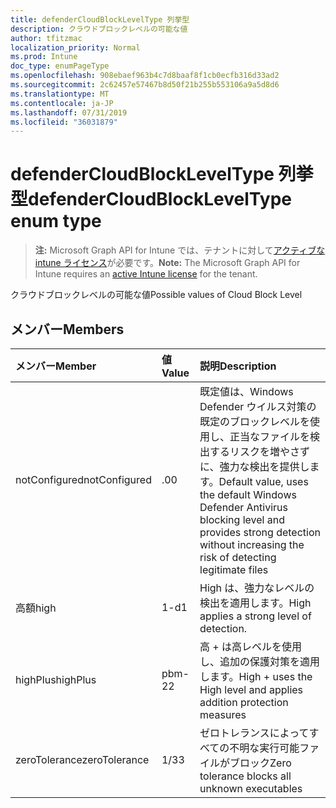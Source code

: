 ```yaml
---
title: defenderCloudBlockLevelType 列挙型
description: クラウドブロックレベルの可能な値
author: tfitzmac
localization_priority: Normal
ms.prod: Intune
doc_type: enumPageType
ms.openlocfilehash: 908ebaef963b4c7d8baaf8f1cb0ecfb316d33ad2
ms.sourcegitcommit: 2c62457e57467b8d50f21b255b553106a9a5d8d6
ms.translationtype: MT
ms.contentlocale: ja-JP
ms.lasthandoff: 07/31/2019
ms.locfileid: "36031879"
---
```

# <a name="defendercloudblockleveltype-enum-type"></a><span data-ttu-id="a4464-103">defenderCloudBlockLevelType 列挙型</span><span class="sxs-lookup"><span data-stu-id="a4464-103">defenderCloudBlockLevelType enum type</span></span>

> <span data-ttu-id="a4464-104">**注:** Microsoft Graph API for Intune では、テナントに対して[アクティブな intune ライセンス](https://go.microsoft.com/fwlink/?linkid=839381)が必要です。</span><span class="sxs-lookup"><span data-stu-id="a4464-104">**Note:** The Microsoft Graph API for Intune requires an [active Intune license](https://go.microsoft.com/fwlink/?linkid=839381) for the tenant.</span></span>

<span data-ttu-id="a4464-105">クラウドブロックレベルの可能な値</span><span class="sxs-lookup"><span data-stu-id="a4464-105">Possible values of Cloud Block Level</span></span>

## <a name="members"></a><span data-ttu-id="a4464-106">メンバー</span><span class="sxs-lookup"><span data-stu-id="a4464-106">Members</span></span>
|<span data-ttu-id="a4464-107">メンバー</span><span class="sxs-lookup"><span data-stu-id="a4464-107">Member</span></span>|<span data-ttu-id="a4464-108">値</span><span class="sxs-lookup"><span data-stu-id="a4464-108">Value</span></span>|<span data-ttu-id="a4464-109">説明</span><span class="sxs-lookup"><span data-stu-id="a4464-109">Description</span></span>|
|:---|:---|:---|
|<span data-ttu-id="a4464-110">notConfigured</span><span class="sxs-lookup"><span data-stu-id="a4464-110">notConfigured</span></span>|<span data-ttu-id="a4464-111">.0</span><span class="sxs-lookup"><span data-stu-id="a4464-111">0</span></span>|<span data-ttu-id="a4464-112">既定値は、Windows Defender ウイルス対策の既定のブロックレベルを使用し、正当なファイルを検出するリスクを増やさずに、強力な検出を提供します。</span><span class="sxs-lookup"><span data-stu-id="a4464-112">Default value, uses the default Windows Defender Antivirus blocking level and provides strong detection without increasing the risk of detecting legitimate files</span></span>|
|<span data-ttu-id="a4464-113">高額</span><span class="sxs-lookup"><span data-stu-id="a4464-113">high</span></span>|<span data-ttu-id="a4464-114">1-d</span><span class="sxs-lookup"><span data-stu-id="a4464-114">1</span></span>|<span data-ttu-id="a4464-115">High は、強力なレベルの検出を適用します。</span><span class="sxs-lookup"><span data-stu-id="a4464-115">High applies a strong level of detection.</span></span>|
|<span data-ttu-id="a4464-116">highPlus</span><span class="sxs-lookup"><span data-stu-id="a4464-116">highPlus</span></span>|<span data-ttu-id="a4464-117">pbm-2</span><span class="sxs-lookup"><span data-stu-id="a4464-117">2</span></span>|<span data-ttu-id="a4464-118">高 + は高レベルを使用し、追加の保護対策を適用します。</span><span class="sxs-lookup"><span data-stu-id="a4464-118">High + uses the High level and applies addition protection measures</span></span>|
|<span data-ttu-id="a4464-119">zeroTolerance</span><span class="sxs-lookup"><span data-stu-id="a4464-119">zeroTolerance</span></span>|<span data-ttu-id="a4464-120">1/3</span><span class="sxs-lookup"><span data-stu-id="a4464-120">3</span></span>|<span data-ttu-id="a4464-121">ゼロトレランスによってすべての不明な実行可能ファイルがブロック</span><span class="sxs-lookup"><span data-stu-id="a4464-121">Zero tolerance blocks all unknown executables</span></span>|



